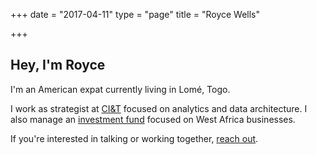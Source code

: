 
+++
date = "2017-04-11"
type = "page"
title = "Royce Wells"

+++

## Hey, I'm Royce

I'm an American expat currently living in Lomé, Togo. 

I work as strategist at [CI&T](https://ciandt.com) focused on analytics and data architecture. I also manage an [investment fund](https://volatequity.com/) focused on West Africa businesses.

If you're interested in talking or working together, [reach out](/contact). 
